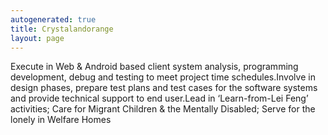 ```yaml
---
autogenerated: true
title: Crystalandorange
layout: page
---
```


Execute in Web & Android based client system analysis, programming
development, debug and testing to meet project time schedules.Involve in
design phases, prepare test plans and test cases for the software
systems and provide technical support to end user.Lead in
‘Learn-from-Lei Feng’ activities; Care for Migrant Children & the
Mentally Disabled; Serve for the lonely in Welfare Homes
